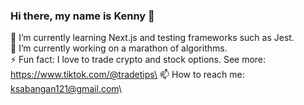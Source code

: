### Hi there, my name is Kenny 👋

 🌱 I’m currently learning Next.js and testing frameworks such as Jest.\
 🔭 I’m currently working on a marathon of algorithms.\
 ⚡ Fun fact: I love to trade crypto and stock options. See more: https://www.tiktok.com/@tradetips\
 📫 How to reach me: ksabangan121@gmail.com\

